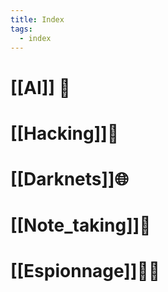 ```yaml
---
title: Index
tags:
  - index
---
```

# [[AI]] 🤖
# [[Hacking]]👾
# [[Darknets]]🌐
# [[Note_taking]]📝
# [[Espionnage]]🕵️‍♂️


